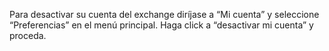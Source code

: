 Para desactivar su cuenta del exchange diríjase a “Mi cuenta” y seleccione “Preferencias” en el menú principal. Haga click a “desactivar mi cuenta” y proceda.
